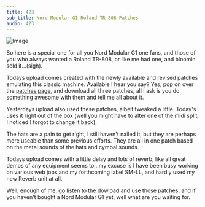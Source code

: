 ```yaml
---
title: 423
sub_title: Nord Modular G1 Roland TR-808 Patches
audio: 423
---
```


![Image](/assets/img/snd-423.png)

So here is a special one for all you Nord Modular G1 one fans, and those of you who always wanted a Roland TR-808, or like me had one, and bloomin sold it…(sigh).

Todays upload comes created with the newly available and revised patches emulating this classic machine. Available I hear you say? Yes, pop on over the <a href="http://www.mono-log.org/patches" target="_blank">patches page</a>, and download all three patches, all I ask is you do something awesome with them and tell me all about it.

Yesterdays upload also used these patches, albeit tweaked a little. Today's uses it right out of the box (well you might have to alter one of the midi split, I noticed I forgot to change it back).

The hats are a pain to get right, I still haven't nailed it, but they are perhaps more useable than some previous efforts. They are all in one patch based on the metal sounds of the hats and cymbal sounds.

Todays upload comes with a little delay and lots of reverb, like all great demos of any equipment seems to…my excuse is I have been busy working on various web jobs and my forthcoming label SM-LL, and hardly used my new Reverb unit at all.

Well, enough of me, go listen to the dowload and use those patches, and if you haven't bought a Nord Modular G1 yet, well what are you waiting for.
